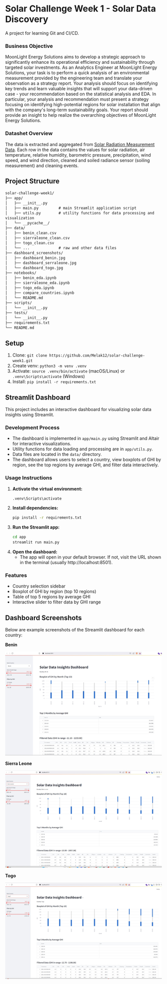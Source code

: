 # Solar Challenge Week 1 - Solar Data Discovery
A project for learning Git and CI/CD.

### Business Objective
MoonLight Energy Solutions aims to develop a strategic approach to significantly enhance its operational efficiency and sustainability through targeted solar investments. As an Analytics Engineer at MoonLight Energy Solutions, your task is to perform a quick analysis of an environmental measurement provided by the engineering team and translate your observation as a strategy report. Your analysis should focus on identifying key trends and learn valuable insights that will support your data-driven case - your recommendation based on the statistical analysis and EDA.  In particular, your analysis and recommendation must present a strategy focusing on identifying high-potential regions for solar installation that align with the company's long-term sustainability goals. Your report should provide an insight to help realize the overarching objectives of MoonLight Energy Solutions.

### Datashet Overview
The data is extracted and aggregated from [Solar Radiation Measurement Data](https://energydata.info/dataset/?q=Solar+Radiation+Measurement&vocab_regions=AFR). Each row in the data contains the values for solar radiation, air temperature, relative humidity, barometric pressure, precipitation, wind speed, and wind direction, cleaned and soiled radiance sensor (soiling measurement) and cleaning events.

## Project Structure

```
solar-challenge-week1/
├── app/
│   ├── __init__.py
│   ├── main.py         # main Streamlit application script
│   ├── utils.py        # utility functions for data processing and visualization
│   └── __pycache__/
├── data/
│   ├── benin_clean.csv
│   ├── sierraleone_clean.csv
│   ├── togo_clean.csv
│   └── ...             # raw and other data files
├── dashboard_screenshots/
│   ├── dashboard_benin.jpg
│   ├── dashboard_serraleone.jpg
│   └── dashboard_togo.jpg
├── notebooks/
│   ├── benin_eda.ipynb
│   ├── sierraleone_eda.ipynb
│   ├── togo_eda.ipynb
│   ├── compare_countries.ipynb
│   └── README.md
├── scripts/
│   └── __init__.py
├── tests/
│   └── __init__.py
├── requirements.txt
└── README.md
```

## Setup
1. Clone: `git clone https://github.com/Melak12/solar-challenge-week1.git`
2. Create venv: `python3 -m venv .venv`
3. Activate: `source .venv/bin/activate` (macOS/Linux) or `.venv\Scripts\activate` (Windows)
4. Install: `pip install -r requirements.txt`

## Streamlit Dashboard

This project includes an interactive dashboard for visualizing solar data insights using Streamlit.

### Development Process
- The dashboard is implemented in `app/main.py` using Streamlit and Altair for interactive visualizations.
- Utility functions for data loading and processing are in `app/utils.py`.
- Data files are located in the `data/` directory.
- The dashboard allows users to select a country, view boxplots of GHI by region, see the top regions by average GHI, and filter data interactively.

### Usage Instructions

1. **Activate the virtual environment:**
   ```cmd
   .venv\Scripts\activate
   ```
2. **Install dependencies:**
   ```cmd
   pip install -r requirements.txt
   ```
3. **Run the Streamlit app:**
   ```cmd
   cd app
   streamlit run main.py
   ```
4. **Open the dashboard:**
   - The app will open in your default browser. If not, visit the URL shown in the terminal (usually http://localhost:8501).

### Features
- Country selection sidebar
- Boxplot of GHI by region (top 10 regions)
- Table of top 5 regions by average GHI
- Interactive slider to filter data by GHI range

## Dashboard Screenshots

Below are example screenshots of the Streamlit dashboard for each country:

**Benin**

![Benin Dashboard](dashboard_screenshots/dashboard_benin.jpg)

**Sierra Leone**

![Sierra Leone Dashboard](dashboard_screenshots/dashboard_serraleone.jpg)

**Togo**

![Togo Dashboard](dashboard_screenshots/dashboard_togo.jpg)

